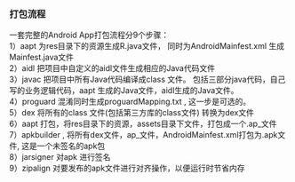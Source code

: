 ### 打包流程

一套完整的Android App打包流程分9个步骤：    
1）aapt   为res目录下的资源生成R.java文件， 同时为AndroidMainfest.xml 生成Mainfest.java文件     
2）aidl  把项目中自定义的aidl文件生成相应的Java代码文件   
3）javac  把项目中所有Java代码编译成class 文件。 包括三部分java代码，自己写的业务逻辑代码，aapt 生成的Java文件，aidl生成的Java文件。    
4）proguard 混淆同时生成proguardMapping.txt , 这一步是可选的。   
5）dex  将所有的class 文件(包括第三方库的class文件) 转换为dex文件    
6）aapt  打包，将res目录下的资源，assets目录下文件，打包成一个.ap_文件   
7）apkbuilder , 将所有dex文件，ap_文件，AndroidMainfest.xml打包为.apk文件, 这是一个未签名的apk包    
8）jarsigner 对apk 进行签名   
9）zipalign  对要发布的apk文件进行对齐操作，以便运行时节省内存   
